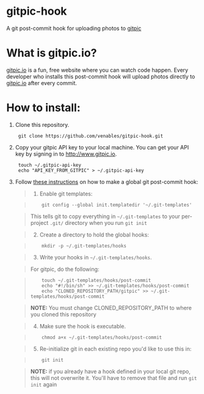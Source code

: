 gitpic-hook
===========

A git post-commit hook for uploading photos to [gitpic](http://www.gitpic.io)

What is gitpic.io?
==================

[gitpic.io](http://www.gitpic.io) is a fun, free website where you can watch code happen.
Every developer who installs this post-commit hook will upload photos directly to [gitpic.io](http://www.gitpic.io) after every commit.

How to install:
===============

1. Clone this repository.

        git clone https://github.com/venables/gitpic-hook.git

2. Copy your gitpic API key to your local machine.  You can get your API key by signing in to http://www.gitpic.io.

        touch ~/.gitpic-api-key
        echo "API_KEY_FROM_GITPIC" > ~/.gitpic-api-key


3. Follow [these instructions](https://coderwall.com/p/jp7d5q) on how to make a global git post-commit hook:

    > 1. Enable git templates:

    >         git config --global init.templatedir '~/.git-templates'

    >   This tells git to copy everything in `~/.git-templates` to your per-project `.git/` directory when you run `git init`

    > 2. Create a directory to hold the global hooks:

    >         mkdir -p ~/.git-templates/hooks

    > 3. Write your hooks in `~/.git-templates/hooks`.

    >   For gitpic, do the following:

    >         touch ~/.git-templates/hooks/post-commit
    >         echo "#!/bin/sh" >> ~/.git-templates/hooks/post-commit
    >         echo "CLONED_REPOSITORY_PATH/gitpic" >> ~/.git-templates/hooks/post-commit

    >   **NOTE:** You must change CLONED_REPOSITORY_PATH to where you cloned this repository

    > 4. Make sure the hook is executable.

    >         chmod a+x ~/.git-templates/hooks/post-commit

    > 5. Re-initialize git in each existing repo you'd like to use this in:

    >         git init

    >   **NOTE:** if you already have a hook defined in your local git repo, this will not overwrite it. You'll have to remove that file and run `git init` again
